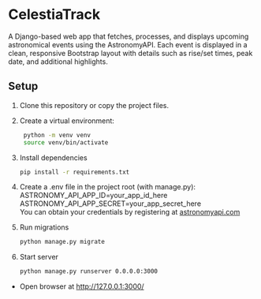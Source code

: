 # CelestiaTrack

A Django-based web app that fetches, processes, and displays upcoming astronomical events using the AstronomyAPI.
Each event is displayed in a clean, responsive Bootstrap layout with details such as rise/set times, peak date, and additional highlights.

## Setup
1. Clone this repository or copy the project files.
2. Create a virtual environment:
   ```bash
    python -m venv venv
    source venv/bin/activate 
3. Install dependencies
   ```bash
   pip install -r requirements.txt
4. Create a .env file in the project root (with manage.py):  
ASTRONOMY_API_APP_ID=your_app_id_here  
ASTRONOMY_API_APP_SECRET=your_app_secret_here  
You can obtain your credentials by registering at [astronomyapi.com](astronomyapi.com)

5. Run migrations
   ```bash
   python manage.py migrate
6. Start server
   ```bash
   python manage.py runserver 0.0.0.0:3000
- Open browser at http://127.0.0.1:3000/
